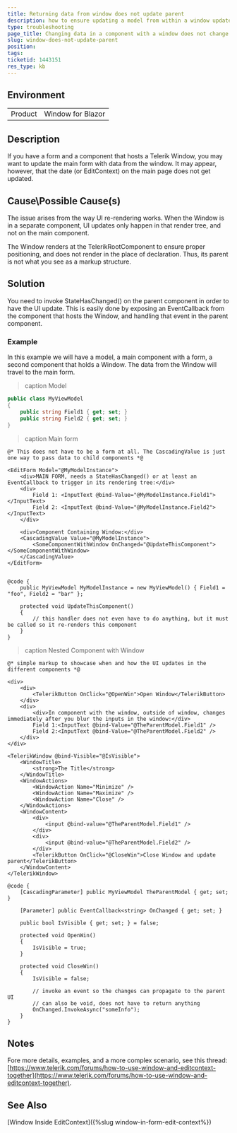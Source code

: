 ```yaml
---
title: Returning data from window does not update parent
description: how to ensure updating a model from within a window updates the parent.
type: troubleshooting
page_title: Changing data in a component with a window does not change the parent
slug: window-does-not-update-parent
position: 
tags: 
ticketid: 1443151
res_type: kb
---
```


## Environment
<table>
	<tbody>
		<tr>
			<td>Product</td>
			<td>Window for Blazor</td>
		</tr>
	</tbody>
</table>


## Description
If you have a form and a component that hosts a Telerik Window, you may want to update the main form with data from the window. It may appear, however, that the date (or EditContext) on the main page does not get updated.

## Cause\Possible Cause(s)
The issue arises from the way UI re-rendering works. When the Window is in a separate component, UI updates only happen in that render tree, and not on the main component. 

The Window renders at the TelerikRootComponent to ensure proper positioning, and does not render in the place of declaration. Thus, its parent is not what you see as a markup structure.

## Solution
You need to invoke StateHasChanged() on the parent component in order to have the UI update. This is easily done by exposing an EventCallback from the component that hosts the Window, and handling that event in the parent component.

### Example

In this example we will have a model, a main component with a form, a second component that holds a Window. The data from the Window will travel to the main form.

>caption Model

````CS
public class MyViewModel
{
    public string Field1 { get; set; }
    public string Field2 { get; set; }
}
````

>caption Main form

````CSHTML
@* This does not have to be a form at all. The CascadingValue is just one way to pass data to child components *@

<EditForm Model="@MyModelInstance">
    <div>MAIN FORM, needs a StateHasChanged() or at least an EventCallback to trigger in its rendering tree:</div>
    <div>
        Field 1: <InputText @bind-Value="@MyModelInstance.Field1"></InputText>
        Field 2: <InputText @bind-Value="@MyModelInstance.Field2"></InputText>
    </div>

    <div>Component Containing Window:</div>
    <CascadingValue Value="@MyModelInstance">
        <SomeComponentWithWindow OnChanged="@UpdateThisComponent"></SomeComponentWithWindow>
    </CascadingValue>
</EditForm>


@code {
    public MyViewModel MyModelInstance = new MyViewModel() { Field1 = "foo", Field2 = "bar" };

    protected void UpdateThisComponent()
    {
        // this handler does not even have to do anything, but it must be called so it re-renders this component
    }
}
````

>caption Nested Component with Window

````CSHTML
@* simple markup to showcase when and how the UI updates in the different components *@

<div>
    <div>
        <TelerikButton OnClick="@OpenWin">Open Window</TelerikButton>
    </div>
    <div>
        <div>In component with the window, outside of window, changes immediately after you blur the inputs in the window:</div>
        Field 1:<InputText @bind-Value="@TheParentModel.Field1" />
        Field 2:<InputText @bind-Value="@TheParentModel.Field2" />
    </div>
</div>

<TelerikWindow @bind-Visible="@IsVisible">
    <WindowTitle>
        <strong>The Title</strong>
    </WindowTitle>
    <WindowActions>
        <WindowAction Name="Minimize" />
        <WindowAction Name="Maximize" />
        <WindowAction Name="Close" />
    </WindowActions>
    <WindowContent>
        <div>
            <input @bind-value="@TheParentModel.Field1" />
        </div>
        <div>
            <input @bind-value="@TheParentModel.Field2" />
        </div>
        <TelerikButton OnClick="@CloseWin">Close Window and update parent</TelerikButton>
    </WindowContent>
</TelerikWindow>

@code {
    [CascadingParameter] public MyViewModel TheParentModel { get; set; }

    [Parameter] public EventCallback<string> OnChanged { get; set; }

    public bool IsVisible { get; set; } = false;

    protected void OpenWin()
    {
        IsVisible = true;
    }

    protected void CloseWin()
    {
        IsVisible = false;

        // invoke an event so the changes can propagate to the parent UI
        // can also be void, does not have to return anything
        OnChanged.InvokeAsync("someInfo");
    }
}
````

## Notes

Fore more details, examples, and a more complex scenario, see this thread: [https://www.telerik.com/forums/how-to-use-window-and-editcontext-together](https://www.telerik.com/forums/how-to-use-window-and-editcontext-together).

## See Also

[Window Inside EditContext]({%slug window-in-form-edit-context%})
